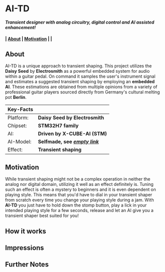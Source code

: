 # AI-TD
***Transient designer with analog circuitry, digital control and AI assisted enhancement!***

#### | [About](#about) | [Motivation](#motivation) | []() |

## About
AI-TD is a unique approach to transient shaping. This project utilizes the **Daisy Seed** by **Electrosmith** as a powerful embedded system for audio within a guitar pedal. On command it samples the user's instrument signal and estimates a suggested transient shaping by employing an **embedded AI**. These estimations are obtained from multiple opinions from a variety of professional guitar players sourced directly from Germany's cultural melting pot **Berlin**.

|Key-Facts||
|-|-|
|Platform:|**Daisy Seed by Electrosmith**|
|Chipset:|**STM32H7 family**|
|AI:|**Driven by X-CUBE-AI (STM)**|
|AI-Model:|**Selfmade, see [*empty link*]()**|
|Effect:|**Transient shaping**|

## Motivation
While transient shaping might not be a complex operation in neither the analog nor digital domain, utilizing it well as an effect definitely is. Tuning such an effect is often a mystery to beginners and it is even dependent on playing style. This means that you'd have to dial in your transient shaper from scratch every time you change your playing style during a jam. With **AI-TD** you just have to hold down the stomp button, play a lick in your intended playing style for a few seconds, release and let an AI give you a transient shaper best suited for you!

## How it works

## Impressions

## Further Notes
